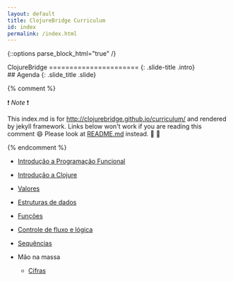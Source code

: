 ```yaml
---
layout: default
title: ClojureBridge Curriculum
id: index
permalink: /index.html
---
```


{::options parse_block_html="true" /}

<section>
ClojureBridge
======================
{: .slide-title .intro}
</section>

 <section>
## Agenda
{: .slide_title .slide}

{% comment %}

:exclamation: _Note_ :exclamation:

This index.md is for http://clojurebridge.github.io/curriculum/
and rendered by jekyll framework.
Links below won't work if you are reading this comment :smile:
Please look at [README.md](README.md) instead. :green_heart: :blue_heart:

{% endcomment %}

* [Introdução a Programação Funcional](outline/fp.html)
* [Introdução a Clojure](outline/intro.html)
* [Valores](outline/simple_values.html)
* [Estruturas de dados](outline/data_structures.html)
* [Funções](outline/functions.html)
* [Controle de fluxo e lógica](outline/flow_control.html)
* [Sequências](outline/sequences.html)

* Mão na massa
    - [Cifras](https://github.com/ClojureBridgeSP/ciphers)

</section>
